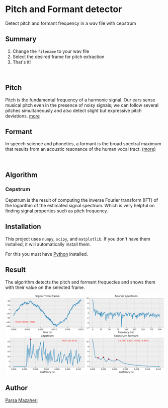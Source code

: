 # Pitch and Formant detector


Detect pitch and formant frequency in a wav file with cepstrum

## Summary
1. Change the `filename` to your wav file
2. Select the desired frame for pitch extraction
3. That's it!

<br>

## Pitch 
Pitch is the fundamental frequency of a harmonic signal. Our ears sense musical pitch even in the presence of noisy signals; we can follow several pitches simultaneously and also detect slight but expressive pitch deviations. [more](https://en.wikipedia.org/wiki/Pitch_detection_algorithm)

## Formant
In speech science and phonetics, a formant is the broad spectral maximum that results from an acoustic resonance of the human vocal tract. [(more)](https://en.wikipedia.org/wiki/Formant)

<br>

## Algorithm

### Cepstrum
Cepstrum is the result of computing the inverse Fourier transform (IFT) of the logarithm of the estimated signal spectrum. Which is very helpful on finding signal properties such as pitch frequency. 


## Installation
This project uses ```numpy```, ```scipy```, and ```matplotlib```.
If you don't have them installed, it will automatically install them.

For this you must have [Python](http://python.org/) installed.

## Result
The algorithm detects the pitch and formant frequecies and shows them with their value on the selected frame.

![result](plots/a.png)


## Author
 [Parsa Mazaheri](https://github.com/parsa-mz)
